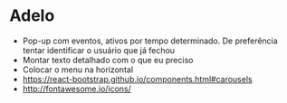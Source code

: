 # Adelo
- Pop-up com eventos, ativos por tempo determinado. De preferência tentar identificar o usuário que já fechou
- Montar texto detalhado com o que eu preciso
- Colocar o menu na horizontal
- https://react-bootstrap.github.io/components.html#carousels
- http://fontawesome.io/icons/

